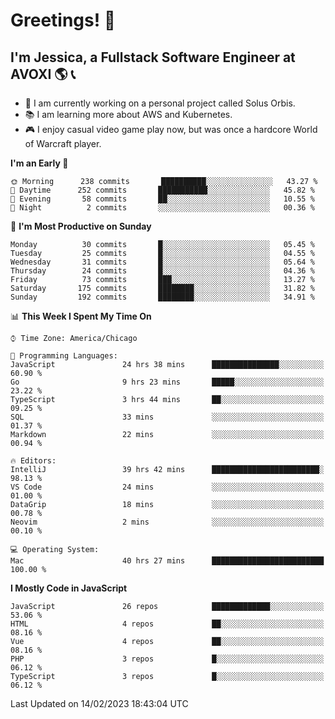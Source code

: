 # Greetings! 🧠

## I'm Jessica, a Fullstack Software Engineer at AVOXI 🌎 📞

- 🌟 I am currently working on a personal project called Solus Orbis.
- 📚 I am learning more about AWS and Kubernetes.
- 🎮 I enjoy casual video game play now, but was once a hardcore World of Warcraft player.

<!--START_SECTION:waka-->
**I'm an Early 🐤** 

```text
🌞 Morning      238 commits       ██████████░░░░░░░░░░░░░░░   43.27 % 
🌆 Daytime      252 commits       ███████████░░░░░░░░░░░░░░   45.82 % 
🌃 Evening       58 commits       ██░░░░░░░░░░░░░░░░░░░░░░░   10.55 % 
🌙 Night          2 commits       ░░░░░░░░░░░░░░░░░░░░░░░░░   00.36 % 

```
📅 **I'm Most Productive on Sunday** 

```text
Monday          30 commits       █░░░░░░░░░░░░░░░░░░░░░░░░   05.45 % 
Tuesday         25 commits       █░░░░░░░░░░░░░░░░░░░░░░░░   04.55 % 
Wednesday       31 commits       █░░░░░░░░░░░░░░░░░░░░░░░░   05.64 % 
Thursday        24 commits       █░░░░░░░░░░░░░░░░░░░░░░░░   04.36 % 
Friday          73 commits       ███░░░░░░░░░░░░░░░░░░░░░░   13.27 % 
Saturday       175 commits       ████████░░░░░░░░░░░░░░░░░   31.82 % 
Sunday         192 commits       ████████░░░░░░░░░░░░░░░░░   34.91 % 

```


📊 **This Week I Spent My Time On** 

```text
⌚︎ Time Zone: America/Chicago

💬 Programming Languages: 
JavaScript               24 hrs 38 mins      ███████████████░░░░░░░░░░   60.90 % 
Go                       9 hrs 23 mins       █████░░░░░░░░░░░░░░░░░░░░   23.22 % 
TypeScript               3 hrs 44 mins       ██░░░░░░░░░░░░░░░░░░░░░░░   09.25 % 
SQL                      33 mins             ░░░░░░░░░░░░░░░░░░░░░░░░░   01.37 % 
Markdown                 22 mins             ░░░░░░░░░░░░░░░░░░░░░░░░░   00.94 % 

🔥 Editors: 
IntelliJ                 39 hrs 42 mins      ████████████████████████░   98.13 % 
VS Code                  24 mins             ░░░░░░░░░░░░░░░░░░░░░░░░░   01.00 % 
DataGrip                 18 mins             ░░░░░░░░░░░░░░░░░░░░░░░░░   00.78 % 
Neovim                   2 mins              ░░░░░░░░░░░░░░░░░░░░░░░░░   00.10 % 

💻 Operating System: 
Mac                      40 hrs 27 mins      █████████████████████████   100.00 % 

```

**I Mostly Code in JavaScript** 

```text
JavaScript               26 repos            █████████████░░░░░░░░░░░░   53.06 % 
HTML                     4 repos             ██░░░░░░░░░░░░░░░░░░░░░░░   08.16 % 
Vue                      4 repos             ██░░░░░░░░░░░░░░░░░░░░░░░   08.16 % 
PHP                      3 repos             █░░░░░░░░░░░░░░░░░░░░░░░░   06.12 % 
TypeScript               3 repos             █░░░░░░░░░░░░░░░░░░░░░░░░   06.12 % 

```



 Last Updated on 14/02/2023 18:43:04 UTC
<!--END_SECTION:waka-->

<!--
**jessikuh/jessikuh** is a ✨ _special_ ✨ repository because its `README.md` (this file) appears on your GitHub profile.

Here are some ideas to get you started:

- 🔭 I’m currently working on ...
- 🌱 I’m currently learning ...
- 👯 I’m looking to collaborate on ...
- 🤔 I’m looking for help with ...
- 💬 Ask me about ...
- 📫 How to reach me: ...
- 😄 Pronouns: ...
- ⚡ Fun fact: ...
-->

